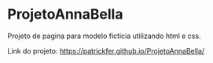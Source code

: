 # ProjetoAnnaBella
Projeto de pagina para modelo ficticia utilizando html e css.

Link do projeto: https://patrickfer.github.io/ProjetoAnnaBella/

